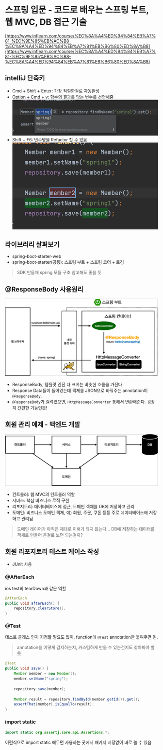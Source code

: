 # 스프링 입문 - 코드로 배우는 스프링 부트, 웹 MVC, DB 접근 기술

[https://www.inflearn.com/course/%EC%8A%A4%ED%94%84%EB%A7%81-%EC%9E%85%EB%AC%B8-%EC%8A%A4%ED%94%84%EB%A7%81%EB%B6%80%ED%8A%B8](https://www.inflearn.com/course/%EC%8A%A4%ED%94%84%EB%A7%81-%EC%9E%85%EB%AC%B8-%EC%8A%A4%ED%94%84%EB%A7%81%EB%B6%80%ED%8A%B8)

## intelliJ 단축키

- Cmd + Shift + Enter: 가장 적절한걸로 자동완성
- Option + Cmd + v: 함수의 결과를 담는 변수를 선언해줌
![](images/2022-05-21-11-31-32.png)
- Shift + F6: 변수명을 Refactor 할 수 있음
![](images/2022-05-21-11-34-04.png)

## 라이브러리 살펴보기

- spring-boot-starter-web
- spring-boot-starter(공통): 스프링 부트 + 스프링 코어 + 로깅

> SDK 만들때 spring 모듈 구조 참고해도 좋을 듯

## @ResponseBody 사용원리

![](images/2022-05-21-10-52-32.png)

- ResponseBody, 템플릿 엔진 다 크게는 비슷한 흐름을 가진다
- Response Data들이 들어있는데 객체를 JSON으로 바꿔주는 annotation이 `@ResponseBody`.
- `@ResponseBody`가 걸려있으면, `HttpMessageConverter` 통해서 변환해준다. 굉장히 간편한 기능인듯!

## 회원 관리 예제 - 백엔드 개발

![](images/2022-05-21-10-48-05.png)

- 컨트롤러: 웹 MVC의 컨트롤러 역할
- 서비스: 핵심 비즈니스 로직 구현
- 리포지토리: 데이터베이스에 접근, 도메인 객체를 DB에 저장하고 관리
- 도메인: 비즈니스 도메인 객체, 예) 회원, 주문, 쿠폰 등등 주로 데이터베이스에 저장하고 관리됨

> 도메인 레이어가 아직은 제대로 이해가 되지 않는다... DB에 저장하는 데이터를 객체로 만들어 둔걸로 보면 되는걸까?

## 회원 리포지토리 테스트 케이스 작성

- JUnit 사용

### @AfterEach
ios test의 tearDown과 같은 역할

```java
@AfterEach
public void afterEach() {
    repository.clearStore();
}
```

### @Test

테스트 클래스 인지 지정할 필요도 없이, function에 `@Test` annotation만 붙여주면 됨. 

> annotation을 어떻게 감지하는지, 커스텀하게 만들 수 있는건지도 찾아봐야 할 듯

```java
@Test
public void save() {
    Member member = new Member();
    member.setName("spring");

    repository.save(member);

    Member result = repository.findById(member.getId()).get();
    assertThat(member).isEqualTo(result);
}
```

### import static
```java
import static org.assertj.core.api.Assertions.*;
```

이런식으로 import static 해두면 사용하는 곳에서 패키지 지정없이 바로 쓸 수 있음
